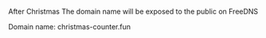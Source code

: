 After Christmas The domain name will be exposed to the public on FreeDNS


Domain name: christmas-counter.fun
